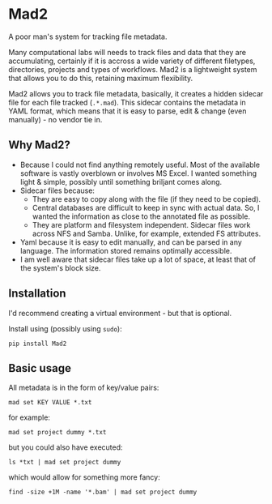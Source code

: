 # Mad2

A poor man's system for tracking file metadata.

Many computational labs will needs to track files and data that they are accumulating, certainly if it is accross a wide variety of different filetypes, directories, projects and types of workflows. Mad2 is a lightweight system that allows you to do this, retaining maximum flexibility.

Mad2 allows you to track file metadata, basically, it creates a hidden sidecar file for each file tracked (`.*.mad`). This sidecar contains the metadata in YAML format, which means that it is easy to parse, edit & change (even manually) - no vendor tie in.

## Why Mad2?

 - Because I could not find anything remotely useful. Most of the available software is vastly overblown or involves MS Excel. I wanted something light & simple, possibly until something briljant comes along.
 - Sidecar files because:
    - They are easy to copy along with the file (if they need to be copied).
    - Central databases are difficult to keep in sync with actual data. So, I wanted the information as close to the annotated file as possible.
    - They are platform and filesystem independent. Sidecar files work across NFS and Samba. Unlike, for example, extended FS attributes.
 - Yaml because it is easy to edit manually, and can be parsed in any language. The information stored remains optimally accessible.
 - I am well aware that sidecar files take up a lot of space, at least that of the system's block size.

## Installation

I'd recommend creating a virtual environment - but that is optional.

Install using (possibly using `sudo`):

    pip install Mad2


## Basic usage

All metadata is in the form of key/value pairs:

    mad set KEY VALUE *.txt

for example:

    mad set project dummy *.txt

but you could also have executed:

    ls *txt | mad set project dummy

which would allow for something more fancy:

    find -size +1M -name '*.bam' | mad set project dummy



